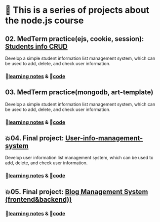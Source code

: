 # 🚀 This is a series of projects about the node.js course



## 02. MedTerm practice(ejs, cookie, session): [Students info CRUD](https://github.com/itsyuimorii/Tokyo-stack-projects/tree/main/midterm_practice)

Develop a simple student information list management system, which can be used to add, delete, and check user information.

### 📝[learning notes](https://github.com/itsyuimorii/Tokyo-stack-projects/blob/main/02.Midterm_practice/README.md) & 🤖[code](https://github.com/itsyuimorii/Tokyo-stack-projects/tree/main/02.Midterm_practice/14-Express-session)





## 03. MedTerm practice(mongodb, art-template)

Develop a simple student information list management system, which can be used to add, delete, and check user information.

### 📝[learning notes](https://github.com/itsyuimorii/Tokyo-stack-projects/blob/main/03.Midterm_practice(with%20mongodb)/README.md) & 🤖[code](https://github.com/itsyuimorii/Tokyo-stack-projects/tree/main/03.Midterm_practice(with%20mongodb)/day05_student_Info_Practice) 





## 💥04. Final project: [User-info-management-system](https://github.com/itsyuimorii/Tokyo-stack-projects/tree/main/04.FinalProject-User-info-management-system)

Develop user information list management system, which can be used to add, delete, and check user information.

### 📝[learning notes](https://github.com/itsyuimorii/Tokyo-stack-projects/blob/main/04.FinalProject-User-info-management-system/README.md) & 🤖[code](https://github.com/itsyuimorii/Tokyo-stack-projects/tree/main/04.FinalProject-User-info-management-system/code)



## 💥05. Final project: [Blog Management System (frontend&backend))](https://github.com/itsyuimorii/Tokyo-stack-projects/tree/main/05.FinalProject-blog_system)

### 📝[learning notes](https://github.com/itsyuimorii/Tokyo-stack-projects/blob/main/05.FinalProject-blog_system/README.md) & 🤖[code](https://github.com/itsyuimorii/Tokyo-stack-projects/tree/main/05.FinalProject-blog_system)

